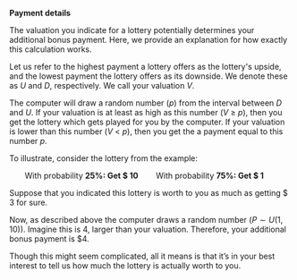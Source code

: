 **Payment details**

The valuation you indicate for a lottery potentially determines your additional bonus payment. Here, we provide an explanation for how exactly this calculation works.

Let us refer to the highest payment a lottery offers as the lottery's upside, and the lowest payment the lottery offers as its downside. We denote these as _U_ and _D_, respectively. We call your valuation _V_.

The computer will draw a random number (_p_) from the interval between _D_ and _U_. If your valuation is at least as high as this number (_V_ $\geq$ _p_), then you get the lottery which gets played for you by the computer. If your valuation is lower than this number (_V_ < _p_), then you get the a payment equal to this number _p_.

To illustrate, consider the lottery from the example: 

&nbsp;&nbsp;&nbsp;&nbsp;&nbsp;&nbsp; With probability **25%: Get $ 10**
&nbsp;&nbsp;&nbsp;&nbsp;&nbsp;&nbsp; With probability **75%: Get $  1**

Suppose that you indicated this lottery is worth to you as much as getting $ 3 for sure.

Now, as described above the computer draws a random number ($P \sim U(1, 10)$). Imagine this is 4, larger than your valuation. Therefore, your additional bonus payment is $4.

Though this might seem complicated, all it means is that it’s in your best interest to tell us how much the lottery is actually worth to you.
